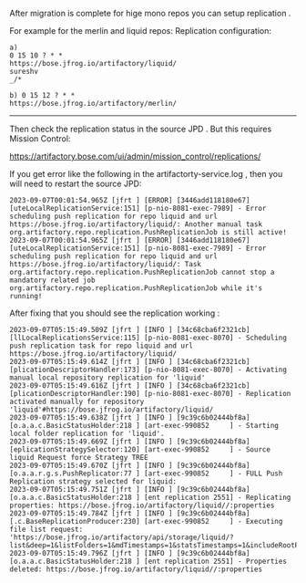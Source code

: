 After migration is complete for hige mono repos you can setup replication .

For example for the merlin and liquid repos:
Replication configuration:
```
a)
0 15 10 ? * *
https://bose.jfrog.io/artifactory/liquid/
sureshv
_/*

b) 0 15 12 ? * *
https://bose.jfrog.io/artifactory/merlin/
```

---
Then check the replication status in the source JPD . But this requires Mission Control:

https://artifactory.bose.com/ui/admin/mission_control/replications/

If you get error like the following in the artifactorty-service.log , then you will need to restart the source JPD:
```
2023-09-07T00:01:54.965Z [jfrt ] [ERROR] [3446add118180e67] [uteLocalReplicationService:151] [p-nio-8081-exec-7989] - Error scheduling push replication for repo liquid and url https://bose.jfrog.io/artifactory/liquid/: Another manual task org.artifactory.repo.replication.PushReplicationJob is still active!
2023-09-07T00:01:54.965Z [jfrt ] [ERROR] [3446add118180e67] [uteLocalReplicationService:151] [p-nio-8081-exec-7989] - Error scheduling push replication for repo liquid and url https://bose.jfrog.io/artifactory/liquid/: Task org.artifactory.repo.replication.PushReplicationJob cannot stop a mandatory related job org.artifactory.repo.replication.PushReplicationJob while it's running!

```
After fixing that you should see the replication working :
```
2023-09-07T05:15:49.509Z [jfrt ] [INFO ] [34c68cba6f2321cb] [llLocalReplicationsService:115] [p-nio-8081-exec-8070] - Scheduling push replication task for repo liquid and url https://bose.jfrog.io/artifactory/liquid/
2023-09-07T05:15:49.614Z [jfrt ] [INFO ] [34c68cba6f2321cb] [plicationDescriptorHandler:173] [p-nio-8081-exec-8070] - Activating manual local repository replication for 'liquid'
2023-09-07T05:15:49.616Z [jfrt ] [INFO ] [34c68cba6f2321cb] [plicationDescriptorHandler:190] [p-nio-8081-exec-8070] - Replication activated manually for repository 'liquid'#https://bose.jfrog.io/artifactory/liquid/
2023-09-07T05:15:49.638Z [jfrt ] [INFO ] [9c39c6b02444bf8a] [o.a.a.c.BasicStatusHolder:218 ] [art-exec-990852     ] - Starting local folder replication for 'liquid'.
2023-09-07T05:15:49.669Z [jfrt ] [INFO ] [9c39c6b02444bf8a] [eplicationStrategySelector:120] [art-exec-990852     ] - Source liquid Request force Strategy TREE
2023-09-07T05:15:49.670Z [jfrt ] [INFO ] [9c39c6b02444bf8a] [o.a.a.r.g.s.PushReplicator:77 ] [art-exec-990852     ] - FULL Push Replication strategy selected for liquid:
2023-09-07T05:15:49.751Z [jfrt ] [INFO ] [9c39c6b02444bf8a] [o.a.a.c.BasicStatusHolder:218 ] [ent replication 2551] - Replicating properties: https://bose.jfrog.io/artifactory/liquid//:properties
2023-09-07T05:15:49.784Z [jfrt ] [INFO ] [9c39c6b02444bf8a] [.c.BaseReplicationProducer:230] [art-exec-990852     ] - Executing file list request: 'https://bose.jfrog.io/artifactory/api/storage/liquid/?list&deep=1&listFolders=1&mdTimestamps=1&statsTimestamps=1&includeRootPath=1'
2023-09-07T05:15:49.796Z [jfrt ] [INFO ] [9c39c6b02444bf8a] [o.a.a.c.BasicStatusHolder:218 ] [ent replication 2551] - Properties deleted: https://bose.jfrog.io/artifactory/liquid//:properties

```


